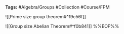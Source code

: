 **Tags:**  #Algebra/Groups #Collection #Course/FPM  

![[Prime size group theorem#^19c56f]]

![[Group size Abelian Theorem#^f0b841]]
%%EOF%%